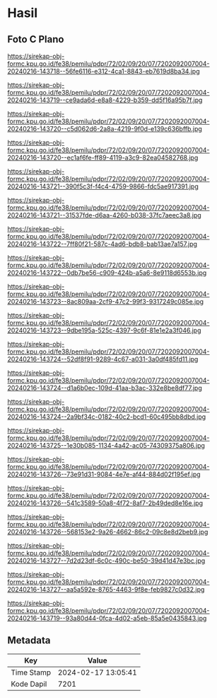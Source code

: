 # Hasil

## Foto C Plano

https://sirekap-obj-formc.kpu.go.id/fe38/pemilu/pdpr/72/02/09/20/07/7202092007004-20240216-143718--56fe6116-e312-4ca1-8843-eb7619d8ba34.jpg

https://sirekap-obj-formc.kpu.go.id/fe38/pemilu/pdpr/72/02/09/20/07/7202092007004-20240216-143719--ce9ada6d-e8a8-4229-b359-dd5f16a95b7f.jpg

https://sirekap-obj-formc.kpu.go.id/fe38/pemilu/pdpr/72/02/09/20/07/7202092007004-20240216-143720--c5d062d6-2a8a-4219-9f0d-e139c636bffb.jpg

https://sirekap-obj-formc.kpu.go.id/fe38/pemilu/pdpr/72/02/09/20/07/7202092007004-20240216-143720--ec1af6fe-ff89-4119-a3c9-82ea04582768.jpg

https://sirekap-obj-formc.kpu.go.id/fe38/pemilu/pdpr/72/02/09/20/07/7202092007004-20240216-143721--390f5c3f-f4c4-4759-9866-fdc5ae917391.jpg

https://sirekap-obj-formc.kpu.go.id/fe38/pemilu/pdpr/72/02/09/20/07/7202092007004-20240216-143721--31537fde-d6aa-4260-b038-37fc7aeec3a8.jpg

https://sirekap-obj-formc.kpu.go.id/fe38/pemilu/pdpr/72/02/09/20/07/7202092007004-20240216-143722--7ff80f21-587c-4ad6-bdb8-bab13ae7a157.jpg

https://sirekap-obj-formc.kpu.go.id/fe38/pemilu/pdpr/72/02/09/20/07/7202092007004-20240216-143722--0db7be56-c909-424b-a5a6-8e9118d6553b.jpg

https://sirekap-obj-formc.kpu.go.id/fe38/pemilu/pdpr/72/02/09/20/07/7202092007004-20240216-143723--8ac809aa-2cf9-47c2-99f3-9317249c085e.jpg

https://sirekap-obj-formc.kpu.go.id/fe38/pemilu/pdpr/72/02/09/20/07/7202092007004-20240216-143723--9dbe195a-525c-4397-9c6f-81e1e2a3f046.jpg

https://sirekap-obj-formc.kpu.go.id/fe38/pemilu/pdpr/72/02/09/20/07/7202092007004-20240216-143724--52df8f91-9289-4c67-a031-3a0df485fd11.jpg

https://sirekap-obj-formc.kpu.go.id/fe38/pemilu/pdpr/72/02/09/20/07/7202092007004-20240216-143724--d1a6b0ec-109d-41aa-b3ac-332e8be8df77.jpg

https://sirekap-obj-formc.kpu.go.id/fe38/pemilu/pdpr/72/02/09/20/07/7202092007004-20240216-143724--2a9bf34c-0182-40c2-bcd1-60c495bb8dbd.jpg

https://sirekap-obj-formc.kpu.go.id/fe38/pemilu/pdpr/72/02/09/20/07/7202092007004-20240216-143725--1e30b085-1134-4a42-ac05-74309375a806.jpg

https://sirekap-obj-formc.kpu.go.id/fe38/pemilu/pdpr/72/02/09/20/07/7202092007004-20240216-143726--73e91d31-9084-4e7e-af44-884d02f195ef.jpg

https://sirekap-obj-formc.kpu.go.id/fe38/pemilu/pdpr/72/02/09/20/07/7202092007004-20240216-143726--541c3589-50a8-4f72-8af7-2b49ded8e16e.jpg

https://sirekap-obj-formc.kpu.go.id/fe38/pemilu/pdpr/72/02/09/20/07/7202092007004-20240216-143726--568153e2-9a26-4662-86c2-09c8e8d2beb9.jpg

https://sirekap-obj-formc.kpu.go.id/fe38/pemilu/pdpr/72/02/09/20/07/7202092007004-20240216-143727--7d2d23df-6c0c-490c-be50-39d41d47e3bc.jpg

https://sirekap-obj-formc.kpu.go.id/fe38/pemilu/pdpr/72/02/09/20/07/7202092007004-20240216-143727--aa5a592e-8765-4463-9f8e-feb9827c0d32.jpg

https://sirekap-obj-formc.kpu.go.id/fe38/pemilu/pdpr/72/02/09/20/07/7202092007004-20240216-143719--93a80d44-0fca-4d02-a5eb-85a5e0435843.jpg


## Metadata

| Key        | Value               |
| ---------- | ------------------- |
| Time Stamp | 2024-02-17 13:05:41 |
| Kode Dapil | 7201                |



